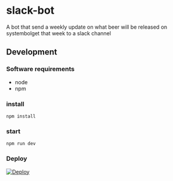 # slack-bot
A bot that send a weekly update on what beer will be released on systembolget that week to a slack channel
## Development

### Software requirements
* node
* npm
### install
`npm install`
### start
 `npm run dev`

### Deploy
[![Deploy](https://www.herokucdn.com/deploy/button.svg)](https://heroku.com/deploy)
